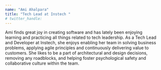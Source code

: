 ```yaml
---
name: "Ami Ahalpara"
title: "Tech Lead at Instech "
# twitter_handle: 
---
```

Ami finds great joy in creating software and has lately been enjoying learning and practicing all things related to tech leadership. As a Tech Lead and Developer at Instech, she enjoys enabling her team in solving business problems, applying agile principles and continuously delivering value to customers. She likes to be a part of architectural and design decisions, removing any roadblocks, and helping foster psychological safety and collaborative culture within the team. 
